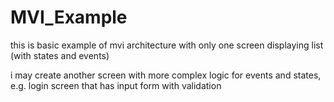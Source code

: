 # MVI_Example
this is basic example of mvi architecture with only one screen displaying list (with states and events)

i may create another screen with more complex logic for events and states, e.g. login screen that has input form with validation
